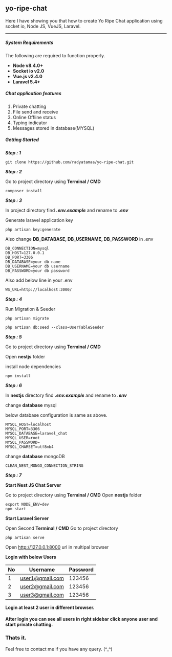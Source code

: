 ## yo-ripe-chat

Here I have showing you that how to create Yo Ripe Chat application using socket io, Node JS, VueJS, Laravel.

---

##### System Requirements

The following are required to function properly.

- **Node v8.4.0+**
- **Socket io v2.0**
- **Vue.js v2.4.0**
- **Laravel 5.4+**

##### Chat application features

1. Private chatting
2. File send and receive
3. Online Offline status
4. Typing indicator
5. Messages stored in database(MYSQL)

##### Getting Started

**_Step : 1_**

```
git clone https://github.com/radyatamaa/yo-ripe-chat.git
```

**_Step : 2_**

Go to project directory using **Terminal / CMD**

```
composer install
```

**_Step : 3_**

In project directory find **_.env.example_** and rename to **_.env_**

Generate laravel application key

```
php artisan key:generate
```

Also change **DB_DATABASE, DB_USERNAME, DB_PASSWORD** in .env

```
DB_CONNECTION=mysql
DB_HOST=127.0.0.1
DB_PORT=3306
DB_DATABASE=your db name
DB_USERNAME=your db username
DB_PASSWORD=your db password
```

Also add below line in your .env

```
WS_URL=http://localhost:3000/
```

**_Step : 4_**

Run Migration & Seeder

```
php artisan migrate

php artisan db:seed --class=UserTableSeeder
```

**_Step : 5_**

Go to project directory using **Terminal / CMD**

Open **nestjs** folder

install node dependencies

```
npm install
```

**_Step : 6_**

In **nestjs** directory find **_.env.example_** and rename to **_.env_**

change **database** mysql

below database configuration is same as above.

```
MYSQL_HOST=localhost
MYSQL_PORT=3306
MYSQL_DATABASE=laravel_chat
MYSQL_USER=root
MYSQL_PASSWORD=
MYSQL_CHARSET=utf8mb4
```

change **database** mongoDB

```
CLEAN_NEST_MONGO_CONNECTION_STRING
```

**_Step : 7_**

**Start Nest JS Chat Server**

Go to project directory using **Terminal / CMD** Open **nestjs** folder

```
export NODE_ENV=dev
npm start
```

**Start Laravel Server**

Open Second **Terminal / CMD** Go to project directory

```
php artisan serve
```

Open http://127.0.0.1:8000 url in multipal browser


**Login with below Users**

| No  | Username | Password |
| ------------- | ------------- | ------------- |
| 1  | user1@gmail.com  | 123456 |
| 2  | user2@gmail.com  | 123456 |
| 3  | user3@gmail.com  | 123456 |

**Login at least 2 user in different browser.**

#### After login you can see all users in right sidebar click anyone user and start private chatting.

### Thats it.

Feel free to contact me if you have any query. (^_^)
